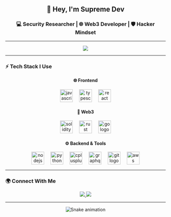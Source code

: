 <h2 align="center">👋 Hey, I'm Supreme Dev</h2>

<h3 align="center">💻 Security Researcher | 🌐 Web3 Developer | 🛡️ Hacker Mindset</h3>

---

<div align="center">
  <img src="https://visitor-badge.laobi.icu/badge?page_id=0xsupremedev.0xsupremedev" />
</div>

---

### ⚡ Tech Stack I Use

<div align="center">

#### 🌐 Frontend  
<img src="https://cdn.jsdelivr.net/gh/devicons/devicon/icons/javascript/javascript-original.svg" height="40" alt="javascript logo"/> 
<img width="12"/>
<img src="https://cdn.jsdelivr.net/gh/devicons/devicon/icons/typescript/typescript-original.svg" height="40" alt="typescript logo"/> 
<img width="12"/>
<img src="https://cdn.jsdelivr.net/gh/devicons/devicon/icons/react/react-original.svg" height="40" alt="react logo"/>

#### 🔗 Web3  
<img src="https://cdn.jsdelivr.net/gh/devicons/devicon/icons/solidity/solidity-original.svg" height="40" alt="solidity logo"/> 
<img width="12"/>
<img src="https://cdn.jsdelivr.net/gh/devicons/devicon/icons/rust/rust-original.svg" height="40" alt="rust logo"/> 
<img width="12"/>
<img src="https://cdn.jsdelivr.net/gh/devicons/devicon/icons/go/go-original.svg" height="40" alt="go logo"/>

#### ⚙️ Backend & Tools  
<img src="https://cdn.jsdelivr.net/gh/devicons/devicon/icons/nodejs/nodejs-original.svg" height="40" alt="nodejs logo"/> 
<img width="12"/>
<img src="https://cdn.jsdelivr.net/gh/devicons/devicon/icons/python/python-original.svg" height="40" alt="python logo"/> 
<img width="12"/>
<img src="https://cdn.jsdelivr.net/gh/devicons/devicon/icons/cplusplus/cplusplus-original.svg" height="40" alt="cplusplus logo"/> 
<img width="12"/>
<img src="https://cdn.jsdelivr.net/gh/devicons/devicon/icons/graphql/graphql-plain.svg" height="40" alt="graphql logo"/> 
<img width="12"/>
<img src="https://cdn.jsdelivr.net/gh/devicons/devicon/icons/git/git-original.svg" height="40" alt="git logo"/> 
<img width="12"/>
<img src="https://cdn.jsdelivr.net/gh/devicons/devicon/icons/amazonwebservices/amazonwebservices-line-wordmark.svg" height="40" alt="aws logo"/>

</div>

---

### 🌍 Connect With Me

<div align="center">
  <a href="https://x.com/0xsupremeDev" target="_blank">
    <img src="https://img.shields.io/badge/Twitter-%2300acee.svg?&style=for-the-badge&logo=twitter&logoColor=white" />
  </a>
  <a href="https://discord.com/0xsupremeDev" target="_blank">
    <img src="https://img.shields.io/badge/Discord-%235865F2.svg?&style=for-the-badge&logo=discord&logoColor=white" />
  </a>
</div>

---

<div align="center">
  <img src="https://raw.githubusercontent.com/0xsupremedev/0xsupremedev/output/snake.svg" alt="Snake animation" />
</div>
